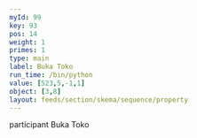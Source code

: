 ```yaml
---
myId: 99
key: 93
pos: 14
weight: 1
primes: 1
type: main
label: Buka Toko
run_time: /bin/python
value: [523,5,-1,1]
object: [3,8]
layout: feeds/section/skema/sequence/property
---
```

participant Buka Toko
